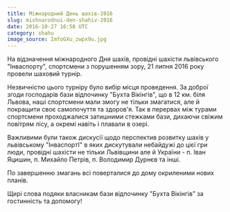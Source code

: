 ```yaml
---
title: Міжнародний День шахів-2016
slug: mishnarodnui-den-shahiv-2016
date: 2016-10-27 16:58 UTC
category: shahu
image_source: ImfoGXu_zwpx9u.jpg
---
```


<p class="lead">На відзначення міжнародного Дня шахів, провідні шахісти львівського "Інваспорту", спортсмени з порушенням зору, 21 липня 2016 року провели шаховий турнір.</p>

Незвичністю цього турніру було вибір місця проведення. За доброї згоди господарів бази відпочинку "Бухта Вікінгів", що в 12 км. біля Львова, наші спортсмени мали змогу не тільки змагатися, але й покращити своє самопочуття та здоров'я. Так в перервах між турами спортсмени проходжалися затишними стежками бази, дихаючи свіжим повітрям лісу, а окремі навіть і плавали в озері.

Важливими були також дискусії щодо перспектив розвитку шахів у львівському "ІнваспортІ" в яких дискутували небайдужі до цієї гри люди, провідні шахісти не тільки Львівщини але й України - п. Іван Яцишин, п. Михайло Петрів, п. Володимир Дурнєв та інші.

По завершенню змагань всі поверталися до дому окриленими нових планів.

Щирі слова подяки власникам бази відпочинку "Бухта Вікінгів" за гостинність та допомогу!
